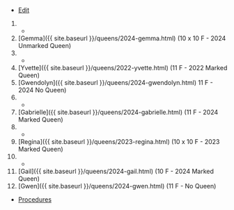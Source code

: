 * [Edit](https://github.com/joejcollins/rhapsody-angel/edit/master/_includes/apiary.md)

1. -
2. [Gemma]({{ site.baseurl }}/queens/2024-gemma.html) (10 x 10 F - 2024 Unmarked Queen)
3. -
4. [Yvette]({{ site.baseurl }}/queens/2022-yvette.html) (11 F - 2022 Marked Queen)
5. [Gwendolyn]({{ site.baseurl }}/queens/2024-gwendolyn.html) 11 F - 2024 No Queen)
6. -
7. [Gabrielle]({{ site.baseurl }}/queens/2024-gabrielle.html) (11 F - 2024 Marked Queen)
8. -
9. [Regina]({{ site.baseurl }}/queens/2023-regina.html) (10 x 10 F - 2023 Marked Queen)
10. -
11. [Gail]({{ site.baseurl }}/queens/2024-gail.html) (10 F - 2024 Marked Queen)
12. [Gwen]({{ site.baseurl }}/queens/2024-gwen.html) (11 F - No Queen)

* [Procedures](https://github.com/joejcollins/rhapsody-angel/raw/master/book/00Book.pdf)
